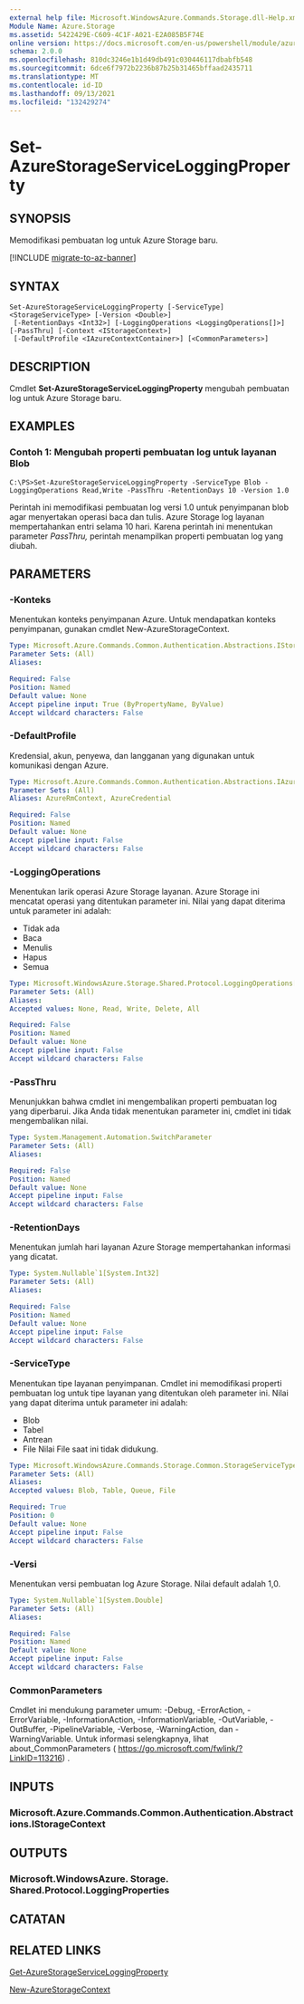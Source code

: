 ```yaml
---
external help file: Microsoft.WindowsAzure.Commands.Storage.dll-Help.xml
Module Name: Azure.Storage
ms.assetid: 5422429E-C609-4C1F-A021-E2A085B5F74E
online version: https://docs.microsoft.com/en-us/powershell/module/azure.storage/set-azurestorageserviceloggingproperty
schema: 2.0.0
ms.openlocfilehash: 810dc3246e1b1d49db491c030446117dbabfb548
ms.sourcegitcommit: 6dce6f7972b2236b87b25b31465bffaad2435711
ms.translationtype: MT
ms.contentlocale: id-ID
ms.lasthandoff: 09/13/2021
ms.locfileid: "132429274"
---
```

# Set-AzureStorageServiceLoggingProperty

## SYNOPSIS
Memodifikasi pembuatan log untuk Azure Storage baru.

[!INCLUDE [migrate-to-az-banner](../../includes/migrate-to-az-banner.md)]

## SYNTAX

```
Set-AzureStorageServiceLoggingProperty [-ServiceType] <StorageServiceType> [-Version <Double>]
 [-RetentionDays <Int32>] [-LoggingOperations <LoggingOperations[]>] [-PassThru] [-Context <IStorageContext>]
 [-DefaultProfile <IAzureContextContainer>] [<CommonParameters>]
```

## DESCRIPTION
Cmdlet **Set-AzureStorageServiceLoggingProperty** mengubah pembuatan log untuk Azure Storage baru.

## EXAMPLES

### Contoh 1: Mengubah properti pembuatan log untuk layanan Blob
```
C:\PS>Set-AzureStorageServiceLoggingProperty -ServiceType Blob -LoggingOperations Read,Write -PassThru -RetentionDays 10 -Version 1.0
```

Perintah ini memodifikasi pembuatan log versi 1.0 untuk penyimpanan blob agar menyertakan operasi baca dan tulis.
Azure Storage log layanan mempertahankan entri selama 10 hari.
Karena perintah ini menentukan parameter *PassThru,* perintah menampilkan properti pembuatan log yang diubah.

## PARAMETERS

### -Konteks
Menentukan konteks penyimpanan Azure.
Untuk mendapatkan konteks penyimpanan, gunakan cmdlet New-AzureStorageContext.

```yaml
Type: Microsoft.Azure.Commands.Common.Authentication.Abstractions.IStorageContext
Parameter Sets: (All)
Aliases:

Required: False
Position: Named
Default value: None
Accept pipeline input: True (ByPropertyName, ByValue)
Accept wildcard characters: False
```

### -DefaultProfile
Kredensial, akun, penyewa, dan langganan yang digunakan untuk komunikasi dengan Azure.

```yaml
Type: Microsoft.Azure.Commands.Common.Authentication.Abstractions.IAzureContextContainer
Parameter Sets: (All)
Aliases: AzureRmContext, AzureCredential

Required: False
Position: Named
Default value: None
Accept pipeline input: False
Accept wildcard characters: False
```

### -LoggingOperations
Menentukan larik operasi Azure Storage layanan.
Azure Storage ini mencatat operasi yang ditentukan parameter ini.
Nilai yang dapat diterima untuk parameter ini adalah:
- Tidak ada
- Baca
- Menulis
- Hapus
- Semua

```yaml
Type: Microsoft.WindowsAzure.Storage.Shared.Protocol.LoggingOperations[]
Parameter Sets: (All)
Aliases:
Accepted values: None, Read, Write, Delete, All

Required: False
Position: Named
Default value: None
Accept pipeline input: False
Accept wildcard characters: False
```

### -PassThru
Menunjukkan bahwa cmdlet ini mengembalikan properti pembuatan log yang diperbarui.
Jika Anda tidak menentukan parameter ini, cmdlet ini tidak mengembalikan nilai.

```yaml
Type: System.Management.Automation.SwitchParameter
Parameter Sets: (All)
Aliases:

Required: False
Position: Named
Default value: None
Accept pipeline input: False
Accept wildcard characters: False
```

### -RetentionDays
Menentukan jumlah hari layanan Azure Storage mempertahankan informasi yang dicatat.

```yaml
Type: System.Nullable`1[System.Int32]
Parameter Sets: (All)
Aliases:

Required: False
Position: Named
Default value: None
Accept pipeline input: False
Accept wildcard characters: False
```

### -ServiceType
Menentukan tipe layanan penyimpanan.
Cmdlet ini memodifikasi properti pembuatan log untuk tipe layanan yang ditentukan oleh parameter ini.
Nilai yang dapat diterima untuk parameter ini adalah:
- Blob 
- Tabel
- Antrean
- File Nilai File saat ini tidak didukung.

```yaml
Type: Microsoft.WindowsAzure.Commands.Storage.Common.StorageServiceType
Parameter Sets: (All)
Aliases:
Accepted values: Blob, Table, Queue, File

Required: True
Position: 0
Default value: None
Accept pipeline input: False
Accept wildcard characters: False
```

### -Versi
Menentukan versi pembuatan log Azure Storage.
Nilai default adalah 1,0.

```yaml
Type: System.Nullable`1[System.Double]
Parameter Sets: (All)
Aliases:

Required: False
Position: Named
Default value: None
Accept pipeline input: False
Accept wildcard characters: False
```

### CommonParameters
Cmdlet ini mendukung parameter umum: -Debug, -ErrorAction, -ErrorVariable, -InformationAction, -InformationVariable, -OutVariable, -OutBuffer, -PipelineVariable, -Verbose, -WarningAction, dan -WarningVariable. Untuk informasi selengkapnya, lihat about_CommonParameters ( https://go.microsoft.com/fwlink/?LinkID=113216) .

## INPUTS

### Microsoft.Azure.Commands.Common.Authentication.Abstractions.IStorageContext

## OUTPUTS

### Microsoft.WindowsAzure. Storage. Shared.Protocol.LoggingProperties

## CATATAN

## RELATED LINKS

[Get-AzureStorageServiceLoggingProperty](./Get-AzureStorageServiceLoggingProperty.md)

[New-AzureStorageContext](./New-AzureStorageContext.md)


